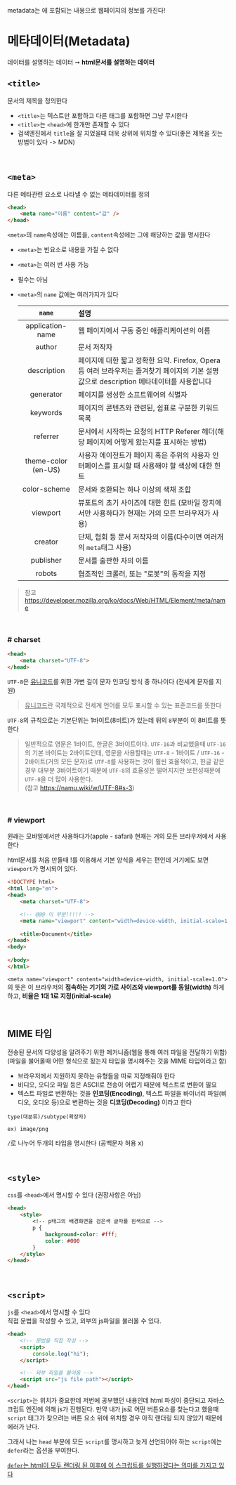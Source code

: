 metadata는 <head>에 포함되는 내용으로 웹페이지의 정보를 가진다!

# 메타데이터(Metadata)

데이터를 설명하는 데이터 ➞ **html문서를 설명하는 데이터**

## `<title>`
문서의 제목을 정의한다 

- `<title>`는 텍스트만 포함하고 다른 태그를 포함하면 그냥 무시한다
- `<title>`는 `<head>`에 한개만 존재할 수 있다
- 검색엔진에서 `title`을 잘 지었을때 더욱 상위에 위치할 수 있다(좋은 제목을 짓는 방법이 있다 -> MDN)

<br>

## `<meta>`
다른 메타관련 요소로 나타낼 수 없는 메타데이터를 정의

```html
<head>
    <meta name="이름" content="값" />
</head>
```

`<meta>`의 `name`속성에는 이름을, `content`속성에는 그에 해당하는 값을 명시한다

- `<meta>`는 빈요소로 내용을 가질 수 없다
- `<meta>`는 여러 번 사용 가능
- 필수는 아님
- `<meta>`의 `name` 값에는 여러가지가 있다

    | `name` | 설명 |
    | :---: | :--- |
    | application-name | 웹 페이지에서 구동 중인 애플리케이션의 이름 |
    | author | 문서 저작자 |
    | description | 페이지에 대한 짧고 정확한 요약. Firefox, Opera 등 여러 브라우저는 즐겨찾기 페이지의 기본 설명 값으로 description 메타데이터를 사용합니다 |
    | generator | 페이지를 생성한 소프트웨어의 식별자 |
    | keywords | 페이지의 콘텐츠와 관련된, 쉼표로 구분한 키워드 목록 |
    | referrer | 문서에서 시작하는 요청의 HTTP Referer 헤더(해당 페이지에 어떻게 왔는지를 표시하는 방법) |
    | theme-color (en-US) | 사용자 에이전트가 페이지 혹은 주위의 사용자 인터페이스를 표시할 때 사용해야 할 색상에 대한 힌트 |
    | color-scheme | 문서와 호환되는 하나 이상의 색채 조합 |
    | viewport | 뷰포트의 초기 사이즈에 대한 힌트 (모바일 장치에서만 사용하다가 현재는 거의 모든 브라우저가 사용) |
    | creator | 단체, 협회 등 문서 저작자의 이름(다수이면 여러개의 `meta`태그 사용) |
    | publisher | 문서를 출판한 자의 이름 |
    | robots | 협조적인 크롤러, 또는 "로봇"의 동작을 지정 |


> 참고 <a>https://developer.mozilla.org/ko/docs/Web/HTML/Element/meta/name</a>

<br>

### \# charset
```html
<head>
    <meta charset="UTF-8">
</head>
```
`UTF-8`은 <u>유니코드</u>를 위한 가변 길이 문자 인코딩 방식 중 하나이다 (전세계 문자를 지원)  
> <u>유니코드</u>란 국제적으로 전세계 언어를 모두 표시할 수 있는 표준코드를 뜻한다

`UTF-8`의 규칙으로는 기본단위는 1바이트(8비트)가 있는데 뒤의 `8`부분이 이 8비트를 뜻한다  

> 일반적으로 영문은 1바이트, 한글은 3바이트이다. `UTF-16`과 비교했을때 `UTF-16`의 기본 바이트는 2바이트인데, 영문을 사용할때는 `UTF-8` - 1바이트 / `UTF-16` - 2바이트(거의 모든 문자)로 `UTF-8`를 사용하는 것이 훨씬 효율적이고, 한글 같은 경우 대부분 3바이트이기 때문에 `UTF-8`의 효율성은 떨어지지만 보편성때문에 `UTF-8`을 더 많이 사용한다.  
(참고 <a>https://namu.wiki/w/UTF-8#s-3</a>)

<br>

### \# viewport
원래는 모바일에서만 사용하다가(apple - safari) 현재는 거의 모든 브라우저에서 사용한다

html문서를 처음 만들때 !를 이용해서 기본 양식을 세우는 편인데 거기에도 보면 `viewport`가 명시되어 있다.
```html
<!DOCTYPE html>
<html lang="en">
<head>
    <meta charset="UTF-8">

    <!-- @@@ 이 부분!!!!! -->
    <meta name="viewport" content="width=device-width, initial-scale=1.0">    
    
    <title>Document</title>
</head>
<body>
    
</body>
</html>
```

`<meta name="viewport" content="width=device-width, initial-scale=1.0"> `의 뜻은 이 브라우저의 **접속하는 기기의 가로 사이즈와 viewport를 동일(width)** 하게 하고, **비율은 1대 1로 지정(initial-scale)**

<br>

## MIME 타입
전송된 문서의 다양성을 알려주기 위한 메커니즘(웹을 통해 여러 파일을 전달하기 위함)  
(파일을 불어올때 어떤 형식으로 됬는지 타입을 명시해주는 것을 MIME 타입이라고 함)

- 브라우저에서 지원하지 못하는 유형들을 따로 지정해줘야 한다
- 비디오, 오디오 파일 등은 ASCII로 전송이 어렵기 때문에 텍스트로 변환이 필요 
- 텍스트 파일로 변환하는 것을 **인코딩(Encoding)**, 텍스트 파일을 바이너리 파일(비디오, 오디오 등)으로 변환하는 것을 **디코딩(Decoding)** 이라고 한다

```
type(대분류)/subtype(확장자)

ex) image/png
```

`/`로 나누어 두개의 타입을 명시한다 (공백문자 허용 x)

<br>

## `<style>`
`css`를 `<head>`에서 명시할 수 있다 (권장사항은 아님)

```html
<head>
    <style>
        <!-- p태그의 배경화면을 검은색 글자를 흰색으로 -->
        p {
            background-color: #fff;
            color: #000
        }
    </style>
</head>
```

<br>

## `<script>`
`js`를 `<head>`에서 명시할 수 있다  
직접 문법을 작성할 수 있고, 외부의 js파일을 불러올 수 있다.

```html
<head>
    <!-- 문법을 직접 작성 -->
    <script>
        console.log("hi");
    </script>

    <!-- 외부 파일을 불어옴 -->
    <script src="js file path"></script>
</head>
```

`<script>`는 위치가 중요한데 저번에 공부했던 내용인데 html 파싱이 중단되고 자바스크립트 엔진에 의해 js가 진행된다. 만약 내가 js로 어떤 버튼요소를 찾는다고 했을때 `script` 태그가 찾으려는 버튼 요소 위에 위치할 경우 아직 랜더링 되지 않았기 때문에 에러가 난다.  

그래서 나는 `head` 부분에 모든 `script`를 명시하고 늦게 선언되어야 하는 `script`에는 `defer`라는 옵션을 부여한다.  

<u>`defer`는 html이 모두 랜더링 된 이후에 이 스크립트를 실행하겠다는 의미를 가지고 있다</u>





